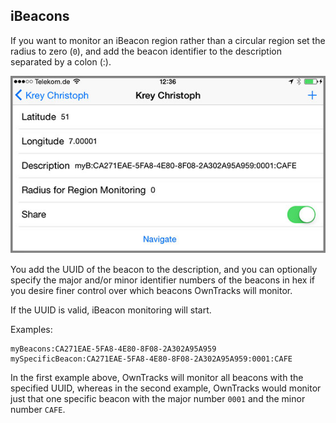 ## iBeacons

If you want to monitor an iBeacon region rather than a circular region set the
radius to zero (`0`), and add the beacon identifier to the description
separated by a colon (:).

![Beacon configuration](images/b-waypoint-config-ibeacon.jpg)

You add the UUID of the beacon to the description, and you can optionally specify the major and/or
minor identifier numbers of the beacons in hex if you desire finer control over which beacons OwnTracks will monitor.

If the UUID is valid, iBeacon monitoring will start.

Examples:

```
myBeacons:CA271EAE-5FA8-4E80-8F08-2A302A95A959
mySpecificBeacon:CA271EAE-5FA8-4E80-8F08-2A302A95A959:0001:CAFE
```

In the first example above, OwnTracks will monitor all beacons with the specified UUID, whereas
in the second example, OwnTracks would monitor just that one specific beacon with the major number `0001` and the minor number `CAFE`.
